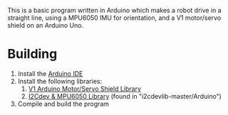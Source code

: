 This is a basic program written in Arduino which makes a robot drive in a straight line, using a MPU6050 IMU for orientation, and a V1 motor/servo shield on an Arduino Uno.

# Building
1. Install the [Arduino IDE](https://www.arduino.cc/en/software)
2. Install the following libraries:
	1. [V1 Arduino Motor/Servo Shield Library](https://github.com/adafruit/Adafruit-Motor-Shield-library)
	2. [I2Cdev & MPU6050 Library](https://github.com/jrowberg/i2cdevlib) (found in "i2cdevlib-master/Arduino")
3. Compile and build the program
